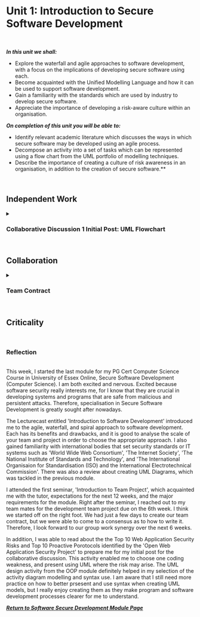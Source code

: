 <!--layout: page
title: "SSDCS Unit 1 "
permalink: /ssdcs_unit1-->

# Unit 1: Introduction to Secure Software Development 
<br>

_**In this unit we shall:** <br>_

- Explore the waterfall and agile approaches to software development, with a focus on the implications of developing secure software using each.<br>
- Become acquainted with the Unified Modelling Language and how it can be used to support software development.<br>
- Gain a familiarity with the standards which are used by industry to develop secure software.<br>
- Appreciate the importance of developing a risk-aware culture within an organisation.<br>

_**On completion of this unit you will be able to:** <br>_
- Identify relevant academic literature which discusses the ways in which secure software may be developed using an agile process.<br>
- Decompose an activity into a set of tasks which can be represented using a flow chart from the UML portfolio of modelling techniques.<br>
- Describe the importance of creating a culture of risk awareness in an organisation, in addition to the creation of secure software.**
<br>

## Independent Work

<details><summary><h3>Collaborative Discussion 1 Initial Post: UML Flowchart</h3></summary>
<br>
Select one of the coding weaknesses which have been identified by OWASP and create a flowchart of the steps which may have led to the weakness occurring. Which UML models might you use to present the design of your proposed software, and why are they the most appropriate choice(s)?

<br>
<img src="images/ssdcs_unit1_initial1.jpg?raw=true"/>
<img src="images/ssdcs_unit1_initial2.jpg?raw=true"/>
<img src="images/ssdcs_unit1_initial3.jpg?raw=true"/>
<img src="images/ssdcs_unit1_initial4.jpg?raw=true"/></details> <br>

## Collaboration

<details><summary><h3>Team Contract</h3></summary>
<br>
We had to start getting in touch with our teammates for the design document development team project. Our team started a group chat where we discussed what to include our contract, and decide on our team name--Bulwark.
<br>
<img src="images/ssdcs_unit1_teamcontract_1.jpg?raw=true"/>
<img src="images/ssdcs_unit1_teamcontract_2.jpg?raw=true"/>
<img src="images/ssdcs_unit1_teamcontract_3.jpg?raw=true"/></details><br>

## Criticality 
<br>

### Reflection
<br>
This week, I started the last module for my PG Cert Computer Science Course in University of Essex Online, Secure Software Development (Computer Science). I am both excited and nervous. Excited because software security really interests me, for I know that they are crucial in developing systems and programs that are safe from malicious and persistent attacks. Therefore, specialisation in Secure Software Development is greatly sought after nowadays. 
<br>

The Lecturecast entitled 'Introduction to Software Development' introduced me to the agile, waterfall, and spiral approach to software development. Each has its benefits and drawbacks, and it is good to analyse the scale of your team and project in order to choose the appropriate approach. I also gained familiarity with international bodies that set security standards or IT systems such as 'World Wide Web Consortium', 'The Internet Society', 'The National Institute of Standards and Technology', and 'The International Organisaion for Standardisation (ISO) and the International Electrotechnical Commission'. There was also a review about creating UML Diagrams, which was tackled in the previous module. 
<br>

I attended the first seminar, 'Introduction to Team Project', which acquainted me with the tutor, expectations for the next 12 weeks, and the major requirements for the module. Right after the seminar, I reached out to my team mates for the development team project due on the 6th week. I think we started off on the right foot. We had just a few days to create our team contract, but we were able to come to a consensus as to how to write it. Therefore, I look forward to our group work synergy over the next 6 weeks. 
<br>

In addition, I was able to read about the the Top 10 Web Application Security Risks and Top 10 Proactive Porotocols identified by the 'Open Web Application Security Project' to prepare me for my initial post for the collaborative discussion. This activity enabled me to choose one coding weakness, and present using UML where the risk may arise. The UML design activity from the OOP module definitely helped in my selection of the activity diagram modelling and syntax use. I am aware that I still need more practice on how to better prsesent and use syntax when creating UML models, but I really enjoy creating them as they make program and software development processes clearer for me to understand.
<br> 

**_[Return to Software Secure Development Module Page](https://patzsantos.github.io/e-portfolio-uoeo/ssdcs_landing)_**


<!--1. Review the article by Di Silvestro & Nadir (2021). [Discuss](https://github.com/patzsantos/e-portfolio-uoeo/blob/module2/oop/Unit%201/OOP_%20Unit%201%20Review%20the%20article%20by%20Di%20Silvestro%20%26%20Nadir%20(2021).%20Discuss%20one%20aspect%20of%20this%20article%20which%20you%20find%20unexpected..pdf) one aspect of this article which you find unexpected.

2. [Develop](https://github.com/patzsantos/e-portfolio-uoeo/blob/module2/oop/Unit%201/protected_unprotected.py) a Python program and apply protected and unprotected variables within it.

## Collaborative Discussion Initial Post

**Discussion Topic: Factors which Influence Reusability**

Refer to the article by Padhy et al. (2018), specifically Table 1, where the authors present a list of factors which they consider influence the reusability of a piece of object-oriented software.

In this collaborative discussion, you are required to [prioritise this list, presenting your argument](https://github.com/patzsantos/e-portfolio-uoeo/blob/module2/oop/Unit%201/OOP-%20Unit%201%20Initial%20Post.pdf) for the priorities assigned.

## Codio Activities

Classes and Objects: 
- [Circle](https://github.com/patzsantos/e-portfolio-uoeo/blob/module2/oop/Unit%201/codio_circle.py)
- [Persons list](https://github.com/patzsantos/e-portfolio-uoeo/blob/module2/oop/Unit%201/codio_persons.list.py)<br>-->

